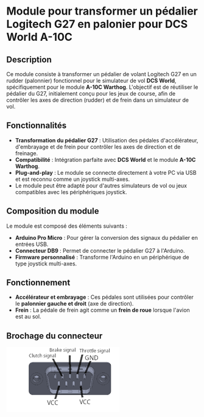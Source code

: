 # Module pour transformer un pédalier Logitech G27 en palonier pour DCS World A-10C

## Description
Ce module consiste à transformer un pédalier de volant Logitech G27 en un rudder (palonnier) fonctionnel pour le simulateur de vol **DCS World**, spécifiquement pour le module **A-10C Warthog**. L'objectif est de réutiliser le pédalier du G27, initialement conçu pour les jeux de course, afin de contrôler les axes de direction (rudder) et de frein dans un simulateur de vol.


## Fonctionnalités
- **Transformation du pédalier G27** : Utilisation des pédales d'accélérateur, d'embrayage et de frein pour contrôler les axes de direction et de freinage.
- **Compatibilité** : Intégration parfaite avec **DCS World** et le module **A-10C Warthog**.
- **Plug-and-play** : Le module se connecte directement à votre PC via USB et est reconnu comme un joystick multi-axes.
- Le module peut être adapté pour d'autres simulateurs de vol ou jeux compatibles avec les périphériques joystick.


## Composition du module
Le module est composé des éléments suivants :
- **Arduino Pro Micro** : Pour gérer la conversion des signaux du pédalier en entrées USB.
- **Connecteur DB9** : Permet de connecter le pédalier G27 à l'Arduino.
- **Firmware personnalisé** : Transforme l'Arduino en un périphérique de type joystick multi-axes.


## Fonctionnement
- **Accélérateur et embrayage** : Ces pédales sont utilisées pour contrôler le **palonnier gauche et droit** (axe de direction).
- **Frein** : La pédale de frein agit comme un **frein de roue** lorsque l'avion est au sol.


## Brochage du connecteur

![plot](./g27-db9.png)
